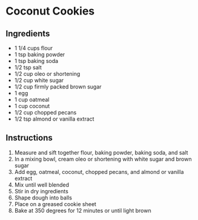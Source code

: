 # Coconut Cookies

## Ingredients

- 1 1/4 cups flour
- 1 tsp baking powder
- 1 tsp baking soda
- 1/2 tsp salt
- 1/2 cup oleo or shortening
- 1/2 cup white sugar
- 1/2 cup firmly packed brown sugar
- 1 egg
- 1 cup oatmeal
- 1 cup coconut
- 1/2 cup chopped pecans
- 1/2 tsp almond or vanilla extract

## Instructions

1. Measure and sift together flour, baking powder, baking soda, and salt
2. In a mixing bowl, cream oleo or shortening with white sugar and brown sugar
3. Add egg, oatmeal, coconut, chopped pecans, and almond or vanilla extract
4. Mix until well blended
5. Stir in dry ingredients
6. Shape dough into balls
7. Place on a greased cookie sheet
8. Bake at 350 degrees for 12 minutes or until light brown
